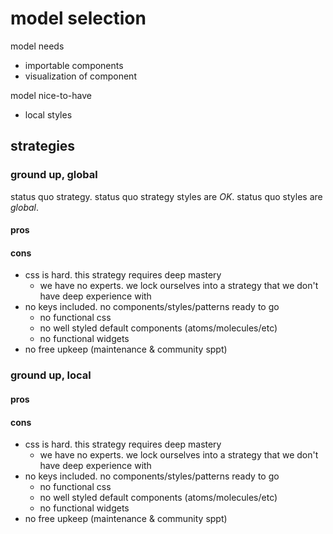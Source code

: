 # model selection

model needs
  - importable components
  - visualization of component

model nice-to-have
  - local styles

## strategies

### ground up, global

status quo strategy.  status quo strategy styles are _OK_. status quo styles are _global_.

#### pros

#### cons

- css is hard.  this strategy requires deep mastery
  - we have no experts.  we lock ourselves into a strategy that we don't have deep experience with
- no keys included. no components/styles/patterns ready to go
  - no functional css
  - no well styled default components (atoms/molecules/etc)
  - no functional widgets
- no free upkeep (maintenance & community sppt)

### ground up, local

#### pros

#### cons

- css is hard.  this strategy requires deep mastery
  - we have no experts.  we lock ourselves into a strategy that we don't have deep experience with
- no keys included. no components/styles/patterns ready to go
  - no functional css
  - no well styled default components (atoms/molecules/etc)
  - no functional widgets
- no free upkeep (maintenance & community sppt)
